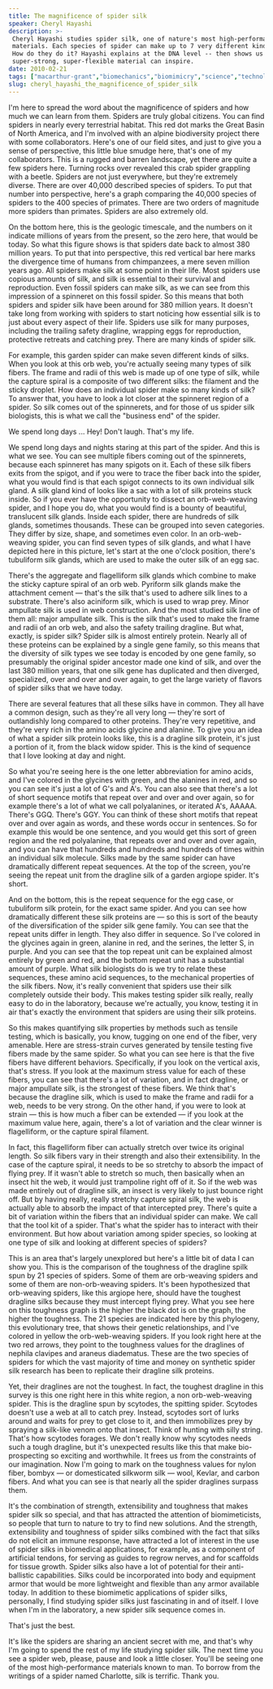 ```yaml
---
title: The magnificence of spider silk
speaker: Cheryl Hayashi
description: >-
 Cheryl Hayashi studies spider silk, one of nature's most high-performance
 materials. Each species of spider can make up to 7 very different kinds of silk.
 How do they do it? Hayashi explains at the DNA level -- then shows us how this
 super-strong, super-flexible material can inspire.
date: 2010-02-21
tags: ["macarthur-grant","biomechanics","biomimicry","science","technology","materials","molecular-biology","biotech","engineering","industrial-design","nature","insects","web","physics"]
slug: cheryl_hayashi_the_magnificence_of_spider_silk
---
```


I'm here to spread the word about the magnificence of spiders and how much we can learn
from them. Spiders are truly global citizens. You can find spiders in nearly every
terrestrial habitat. This red dot marks the Great Basin of North America, and I'm involved
with an alpine biodiversity project there with some collaborators. Here's one of our field
sites, and just to give you a sense of perspective, this little blue smudge here, that's
one of my collaborators. This is a rugged and barren landscape, yet there are quite a few
spiders here. Turning rocks over revealed this crab spider grappling with a beetle. Spiders
are not just everywhere, but they're extremely diverse. There are over 40,000 described
species of spiders. To put that number into perspective, here's a graph comparing the
40,000 species of spiders to the 400 species of primates. There are two orders of
magnitude more spiders than primates. Spiders are also extremely old.

On the bottom here, this is the geologic timescale, and the numbers on it indicate
millions of years from the present, so the zero here, that would be today. So what this
figure shows is that spiders date back to almost 380 million years. To put that into
perspective, this red vertical bar here marks the divergence time of humans from
chimpanzees, a mere seven million years ago. All spiders make silk at some point in their
life. Most spiders use copious amounts of silk, and silk is essential to their survival
and reproduction. Even fossil spiders can make silk, as we can see from this impression of
a spinneret on this fossil spider. So this means that both spiders and spider silk have
been around for 380 million years. It doesn't take long from working with spiders to start
noticing how essential silk is to just about every aspect of their life. Spiders use silk
for many purposes, including the trailing safety dragline, wrapping eggs for reproduction,
protective retreats and catching prey. There are many kinds of spider silk.

For example, this garden spider can make seven different kinds of silks. When you look at
this orb web, you're actually seeing many types of silk fibers. The frame and radii of
this web is made up of one type of silk, while the capture spiral is a composite of two
different silks: the filament and the sticky droplet. How does an individual spider make
so many kinds of silk? To answer that, you have to look a lot closer at the spinneret
region of a spider. So silk comes out of the spinnerets, and for those of us spider silk
biologists, this is what we call the "business end" of the spider. 

We spend long days ... Hey! Don't laugh. That's my life. 

We spend long days and nights staring at this part of the spider. And this is what we see.
You can see multiple fibers coming out of the spinnerets, because each spinneret has many
spigots on it. Each of these silk fibers exits from the spigot, and if you were to trace
the fiber back into the spider, what you would find is that each spigot connects to its
own individual silk gland. A silk gland kind of looks like a sac with a lot of silk
proteins stuck inside. So if you ever have the opportunity to dissect an orb-web-weaving
spider, and I hope you do, what you would find is a bounty of beautiful, translucent silk
glands. Inside each spider, there are hundreds of silk glands, sometimes thousands. These
can be grouped into seven categories. They differ by size, shape, and sometimes even
color. In an orb-web-weaving spider, you can find seven types of silk glands, and what I
have depicted here in this picture, let's start at the one o'clock position, there's
tubuliform silk glands, which are used to make the outer silk of an egg
sac.

There's the aggregate and flagelliform silk glands which combine to make the sticky
capture spiral of an orb web. Pyriform silk glands make the attachment cement — that's the
silk that's used to adhere silk lines to a substrate. There's also aciniform silk, which
is used to wrap prey. Minor ampullate silk is used in web construction. And the most
studied silk line of them all: major ampullate silk. This is the silk that's used to make
the frame and radii of an orb web, and also the safety trailing dragline. But what,
exactly, is spider silk? Spider silk is almost entirely protein. Nearly all of these
proteins can be explained by a single gene family, so this means that the diversity of
silk types we see today is encoded by one gene family, so presumably the original spider
ancestor made one kind of silk, and over the last 380 million years, that one silk gene
has duplicated and then diverged, specialized, over and over and over again, to get the
large variety of flavors of spider silks that we have today.

There are several features that all these silks have in common. They all have a common
design, such as they're all very long — they're sort of outlandishly long compared to
other proteins. They're very repetitive, and they're very rich in the amino acids glycine
and alanine. To give you an idea of what a spider silk protein looks like, this is a
dragline silk protein, it's just a portion of it, from the black widow spider. This is the
kind of sequence that I love looking at day and night. 

So what you're seeing here is the one letter abbreviation for amino acids, and I've
colored in the glycines with green, and the alanines in red, and so you can see it's just
a lot of G's and A's. You can also see that there's a lot of short sequence motifs that
repeat over and over and over again, so for example there's a lot of what we call
polyalanines, or iterated A's, AAAAA. There's GGQ. There's GGY. You can think of these
short motifs that repeat over and over again as words, and these words occur in sentences.
So for example this would be one sentence, and you would get this sort of green region and
the red polyalanine, that repeats over and over and over again, and you can have that
hundreds and hundreds and hundreds of times within an individual silk molecule. Silks made
by the same spider can have dramatically different repeat sequences. At the top of the
screen, you're seeing the repeat unit from the dragline silk of a garden argiope spider.
It's short.

And on the bottom, this is the repeat sequence for the egg case, or tubuliform silk
protein, for the exact same spider. And you can see how dramatically different these silk
proteins are — so this is sort of the beauty of the diversification of the spider silk
gene family. You can see that the repeat units differ in length. They also differ in
sequence. So I've colored in the glycines again in green, alanine in red, and the serines,
the letter S, in purple. And you can see that the top repeat unit can be explained almost
entirely by green and red, and the bottom repeat unit has a substantial amount of purple.
What silk biologists do is we try to relate these sequences, these amino acid sequences,
to the mechanical properties of the silk fibers. Now, it's really convenient that spiders
use their silk completely outside their body. This makes testing spider silk really,
really easy to do in the laboratory, because we're actually, you know, testing it in air
that's exactly the environment that spiders are using their silk proteins.

So this makes quantifying silk properties by methods such as tensile testing, which is
basically, you know, tugging on one end of the fiber, very amenable. Here are
stress-strain curves generated by tensile testing five fibers made by the same spider. So
what you can see here is that the five fibers have different behaviors. Specifically, if
you look on the vertical axis, that's stress. If you look at the maximum stress value for
each of these fibers, you can see that there's a lot of variation, and in fact dragline,
or major ampullate silk, is the strongest of these fibers. We think that's because the
dragline silk, which is used to make the frame and radii for a web, needs to be very
strong. On the other hand, if you were to look at strain — this is how much a fiber can be
extended — if you look at the maximum value here, again, there's a lot of variation and
the clear winner is flagelliform, or the capture spiral filament.

In fact, this flagelliform fiber can actually stretch over twice its original length. So
silk fibers vary in their strength and also their extensibility. In the case of the
capture spiral, it needs to be so stretchy to absorb the impact of flying prey. If it
wasn't able to stretch so much, then basically when an insect hit the web, it would just
trampoline right off of it. So if the web was made entirely out of dragline silk, an
insect is very likely to just bounce right off. But by having really, really stretchy
capture spiral silk, the web is actually able to absorb the impact of that intercepted
prey. There's quite a bit of variation within the fibers that an individual spider can
make. We call that the tool kit of a spider. That's what the spider has to interact with
their environment. But how about variation among spider species, so looking at one type of
silk and looking at different species of spiders?

This is an area that's largely unexplored but here's a little bit of data I can show you.
This is the comparison of the toughness of the dragline spilk spun by 21 species of
spiders. Some of them are orb-weaving spiders and some of them are non-orb-weaving
spiders. It's been hypothesized that orb-weaving spiders, like this argiope here, should
have the toughest dragline silks because they must intercept flying prey. What you see
here on this toughness graph is the higher the black dot is on the graph, the higher the
toughness. The 21 species are indicated here by this phylogeny, this evolutionary tree,
that shows their genetic relationships, and I've colored in yellow the orb-web-weaving
spiders. If you look right here at the two red arrows, they point to the toughness values
for the draglines of nephila clavipes and araneus diadematus. These are the two species of
spiders for which the vast majority of time and money on synthetic spider silk research
has been to replicate their dragline silk proteins.

Yet, their draglines are not the toughest. In fact, the toughest dragline in this survey
is this one right here in this white region, a non orb-web-weaving spider. This is the
dragline spun by scytodes, the spitting spider. Scytodes doesn't use a web at all to catch
prey. Instead, scytodes sort of lurks around and waits for prey to get close to it, and
then immobilizes prey by spraying a silk-like venom onto that insect. Think of hunting
with silly string. That's how scytodes forages. We don't really know why scytodes needs
such a tough dragline, but it's unexpected results like this that make bio-prospecting so
exciting and worthwhile. It frees us from the constraints of our imagination. Now I'm going
to mark on the toughness values for nylon fiber, bombyx — or domesticated silkworm silk —
wool, Kevlar, and carbon fibers. And what you can see is that nearly all the spider
draglines surpass them.

It's the combination of strength, extensibility and toughness that makes spider silk so
special, and that has attracted the attention of biomimeticists, so people that turn to
nature to try to find new solutions. And the strength, extensibility and toughness of
spider silks combined with the fact that silks do not elicit an immune response, have
attracted a lot of interest in the use of spider silks in biomedical applications, for
example, as a component of artificial tendons, for serving as guides to regrow nerves, and
for scaffolds for tissue growth. Spider silks also have a lot of potential for their
anti-ballistic capabilities. Silks could be incorporated into body and equipment armor
that would be more lightweight and flexible than any armor available today. In addition to
these biomimetic applications of spider silks, personally, I find studying spider silks
just fascinating in and of itself. I love when I'm in the laboratory, a new spider silk
sequence comes in.

That's just the best. 

It's like the spiders are sharing an ancient secret with me, and that's why I'm going to
spend the rest of my life studying spider silk. The next time you see a spider web,
please, pause and look a little closer. You'll be seeing one of the most high-performance
materials known to man. To borrow from the writings of a spider named Charlotte, silk is
terrific. Thank you. 

<!--
ad_duration=3.33
comment_count=120
event="TED2010"
external_start_time=0
intro_duration=11.82
is_subtitle_required="False"
is_talk_featured="True"
language="en"
language_swap="False"
native_language="en"
number_of_related_talks=6
number_of_speakers=1
number_of_subtitled_videos=30
number_of_tags=14
number_of_talk_download_languages=30
number_of_talk_more_resources=0
number_of_talk_recommendations=0
number_of_talks_take_actions=0
post_ad_duration=0.83
published_timestamp="2011-12-07 15:50:05"
recording_date="2010-02-21"
speaker_description="Spider silk scientist"
speaker_is_published=1
speaker_name="Cheryl Hayashi"
speaker_what_others_say="Spiders are my inspiration. I'm always learning something new from them, which is what keeps my research going"
talk_name="The magnificence of spider silk"
talks_tags=["macarthur-grant","biomechanics","biomimicry","science","technology","materials","molecular-biology","biotech","engineering","industrial-design","nature","insects","web","physics"]
url_audio="https://download.ted.com/talks/CherylHayashi_2010.mp3?apikey=acme-roadrunner"
url_photo_speaker="https://pe.tedcdn.com/images/ted/2c31f6c9ed1289b0e6c52b83cf29488a8f2c7901_254x191.jpg"
url_photo_talk="https://pe.tedcdn.com/images/ted/4c4b79f8aff78abbae3b99b6442064e6ad3c6a72_800x600.jpg"
url_webpage="https://www.ted.com/talks/cheryl_hayashi_the_magnificence_of_spider_silk"
video_type_name="TED Stage Talk"
-->